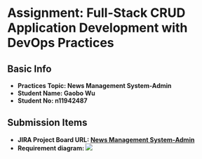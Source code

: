 # **Assignment: Full-Stack CRUD Application Development with DevOps Practices**

## Basic Info

* **Practices Topic: News Management System-Admin**
* **Student Name: Gaobo Wu**
* **Student No: n11942487**

## Submission Items

* **JIRA Project Board URL: [News Management System-Admin](https://bluewu129.atlassian.net/jira/software/projects/NMSA/summary)**
* **Requirement diagram: ![]([https://www.bejson.com/static/bejson/img/logo.png](https://github.com/Bluewu129/sdlapps/blob/main/doc/NEWS_MIS_SysML.png))**

